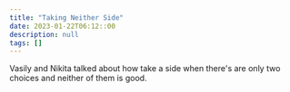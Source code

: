 ```yaml
---
title: "Taking Neither Side"
date: 2023-01-22T06:12::00
description: null
tags: []
---
```


<p>Vasily and Nikita talked about how take a side when there's are only two choices and neither of them is good.</p>
